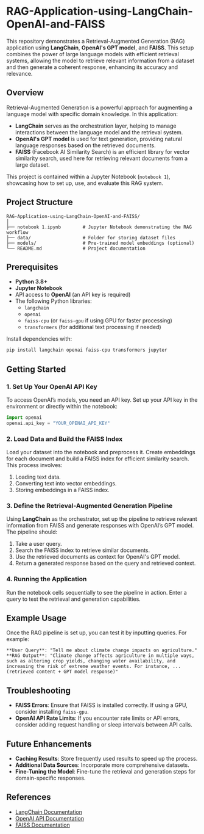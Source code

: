 # RAG-Application-using-LangChain-OpenAI-and-FAISS

This repository demonstrates a Retrieval-Augmented Generation (RAG) application using **LangChain**, **OpenAI's GPT model**, and **FAISS**. This setup combines the power of large language models with efficient retrieval systems, allowing the model to retrieve relevant information from a dataset and then generate a coherent response, enhancing its accuracy and relevance.

## Overview

Retrieval-Augmented Generation is a powerful approach for augmenting a language model with specific domain knowledge. In this application:

- **LangChain** serves as the orchestration layer, helping to manage interactions between the language model and the retrieval system.
- **OpenAI's GPT model** is used for text generation, providing natural language responses based on the retrieved documents.
- **FAISS** (Facebook AI Similarity Search) is an efficient library for vector similarity search, used here for retrieving relevant documents from a large dataset.

This project is contained within a Jupyter Notebook (`notebook 1`), showcasing how to set up, use, and evaluate this RAG system.

## Project Structure

```
RAG-Application-using-LangChain-OpenAI-and-FAISS/
│
├── notebook 1.ipynb        # Jupyter Notebook demonstrating the RAG workflow
├── data/                   # Folder for storing dataset files
├── models/                 # Pre-trained model embeddings (optional)
└── README.md               # Project documentation
```

## Prerequisites

- **Python 3.8+**
- **Jupyter Notebook**
- API access to **OpenAI** (an API key is required)
- The following Python libraries:
  - `langchain`
  - `openai`
  - `faiss-cpu` (or `faiss-gpu` if using GPU for faster processing)
  - `transformers` (for additional text processing if needed)

Install dependencies with:

```bash
pip install langchain openai faiss-cpu transformers jupyter
```

## Getting Started

### 1. Set Up Your OpenAI API Key

To access OpenAI’s models, you need an API key. Set up your API key in the environment or directly within the notebook:

```python
import openai
openai.api_key = "YOUR_OPENAI_API_KEY"
```

### 2. Load Data and Build the FAISS Index

Load your dataset into the notebook and preprocess it. Create embeddings for each document and build a FAISS index for efficient similarity search. This process involves:

1. Loading text data.
2. Converting text into vector embeddings.
3. Storing embeddings in a FAISS index.

### 3. Define the Retrieval-Augmented Generation Pipeline

Using **LangChain** as the orchestrator, set up the pipeline to retrieve relevant information from FAISS and generate responses with OpenAI’s GPT model. The pipeline should:

1. Take a user query.
2. Search the FAISS index to retrieve similar documents.
3. Use the retrieved documents as context for OpenAI's GPT model.
4. Return a generated response based on the query and retrieved context.

### 4. Running the Application

Run the notebook cells sequentially to see the pipeline in action. Enter a query to test the retrieval and generation capabilities.

## Example Usage

Once the RAG pipeline is set up, you can test it by inputting queries. For example:

```plaintext
**User Query**: "Tell me about climate change impacts on agriculture."
**RAG Output**: "Climate change affects agriculture in multiple ways, such as altering crop yields, changing water availability, and increasing the risk of extreme weather events. For instance, ... (retrieved content + GPT model response)"
```

## Troubleshooting

- **FAISS Errors**: Ensure that FAISS is installed correctly. If using a GPU, consider installing `faiss-gpu`.
- **OpenAI API Rate Limits**: If you encounter rate limits or API errors, consider adding request handling or sleep intervals between API calls.

## Future Enhancements

- **Caching Results**: Store frequently used results to speed up the process.
- **Additional Data Sources**: Incorporate more comprehensive datasets.
- **Fine-Tuning the Model**: Fine-tune the retrieval and generation steps for domain-specific responses.

## References

- [LangChain Documentation](https://langchain.readthedocs.io/)
- [OpenAI API Documentation](https://beta.openai.com/docs/)
- [FAISS Documentation](https://github.com/facebookresearch/faiss)
